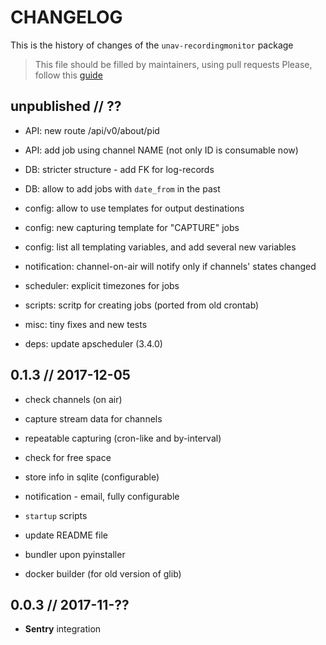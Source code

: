 # CHANGELOG

This is the history of changes of the `unav-recordingmonitor` package

> This file should be filled by maintainers, using pull requests
> Please, follow this [guide](http://keepachangelog.com/en/0.3.0/)

## unpublished // ??

* API: new route /api/v0/about/pid
* API: add job using channel NAME (not only ID is consumable now)
* DB: stricter structure - add FK for log-records
* DB: allow to add jobs with `date_from` in the past
* config: allow to use templates for output destinations
* config: new capturing template for "CAPTURE" jobs
* config: list all templating variables, and add several new variables
* notification: channel-on-air will notify only if channels' states changed
* scheduler: explicit timezones for jobs
* scripts: scritp for creating jobs (ported from old crontab)

* misc: tiny fixes and new tests

* deps: update apscheduler (3.4.0)

## 0.1.3 // 2017-12-05

* check channels (on air)
* capture stream data for channels
* repeatable capturing (cron-like and by-interval)
* check for free space
* store info in sqlite (configurable)
* notification - email, fully configurable

* `startup` scripts
* update README file

* bundler upon pyinstaller
* docker builder (for old version of glib)

## 0.0.3 // 2017-11-??

* **Sentry** integration
